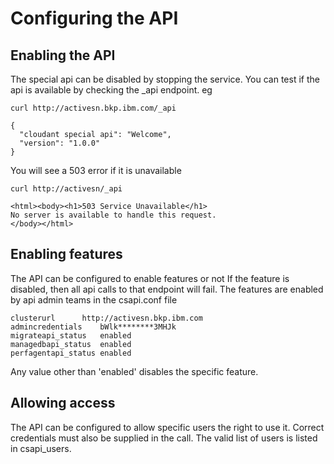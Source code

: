 # Configuring the API
## Enabling the API
The special api can be disabled by stopping the service.
You can test if the api is available by checking the _api endpoint.
eg  
  
```  
curl http://activesn.bkp.ibm.com/_api   
```  
```  
{
  "cloudant special api": "Welcome",
  "version": "1.0.0"
} 
```    
  
You will see a 503 error if it is unavailable  
  
``` 
curl http://activesn/_api  
``` 
``` 
<html><body><h1>503 Service Unavailable</h1>
No server is available to handle this request.
</body></html>  
```  
  
##	Enabling features
The API can be configured to enable features or not
If the feature is disabled, then all api calls to that endpoint will fail.
The features are enabled by api admin teams in the csapi.conf file  
  
```
clusterurl		http://activesn.bkp.ibm.com  
admincredentials	bWlk********3MHJk    
migrateapi_status	enabled   
managedbapi_status	enabled   
perfagentapi_status	enabled  
```
  
Any value other than 'enabled' disables the specific feature.

##	Allowing access
The API can be configured to allow specific users the right to use it. Correct credentials must also be supplied in the call.
The valid list of users is listed in csapi_users.

